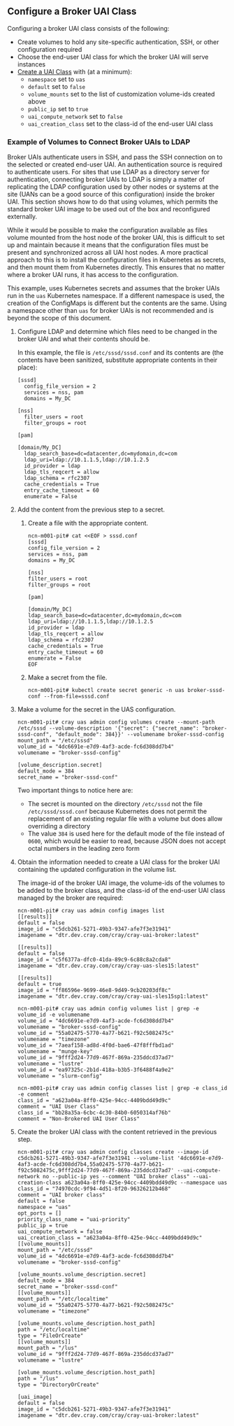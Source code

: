 
## Configure a Broker UAI Class

Configuring a broker UAI class consists of the following:

* Create volumes to hold any site-specific authentication, SSH, or other configuration required
* Choose the end-user UAI class for which the broker UAI will serve instances
* [Create a UAI Class](Create_a_UAI_Class.md) with (at a minimum):
  * `namespace` set to `uas`
  * `default` set to `false`
  * `volume_mounts` set to the list of customization volume-ids created above
  * `public_ip` set to `true`
  * `uai_compute_network` set to `false`
  * `uai_creation_class` set to the class-id of the end-user UAI class


### Example of Volumes to Connect Broker UAIs to LDAP

Broker UAIs authenticate users in SSH, and pass the SSH connection on to the selected or created end-user UAI. An authentication source is required to authenticate users. For sites that use LDAP as a directory server for authentication, connecting broker UAIs to LDAP is simply a matter of replicating the LDAP configuration used by other nodes or systems at the site (UANs can be a good source of this configuration) inside the broker UAI. This section shows how to do that using volumes, which permits the standard broker UAI image to be used out of the box and reconfigured externally.

While it would be possible to make the configuration available as files volume mounted from the host node of the broker UAI, this is difficult to set up and maintain because it means that the configuration files must be present and synchronized across all UAI host nodes. A more practical approach to this is to install the configuration files in Kubernetes as secrets, and then mount them from Kubernetes directly. This ensures that no matter where a broker UAI runs, it has access to the configuration.

This example, uses Kubernetes secrets and assumes that the broker UAIs run in the `uas` Kubernetes namespace. If a different namespace is used, the creation of the ConfigMaps is different but the contents are the same. Using a namespace other than `uas` for broker UAIs is not recommended and is beyond the scope of this document.

1. Configure LDAP and determine which files need to be changed in the broker UAI and what their contents should be.

    In this example, the file is `/etc/sssd/sssd.conf` and its contents are (the contents have been sanitized, substitute appropriate contents in their place):

    ```
    [sssd]
      config_file_version = 2
      services = nss, pam
      domains = My_DC

    [nss]
      filter_users = root
      filter_groups = root

    [pam]

    [domain/My_DC]
      ldap_search_base=dc=datacenter,dc=mydomain,dc=com
      ldap_uri=ldap://10.1.1.5,ldap://10.1.2.5
      id_provider = ldap
      ldap_tls_reqcert = allow
      ldap_schema = rfc2307
      cache_credentials = True
      entry_cache_timeout = 60
      enumerate = False
    ```

2. Add the content from the previous step to a secret.

     1. Create a file with the appropriate content.

        ```
        ncn-m001-pit# cat <<EOF > sssd.conf
        [sssd]
        config_file_version = 2
        services = nss, pam
        domains = My_DC

        [nss]
        filter_users = root
        filter_groups = root

        [pam]

        [domain/My_DC]
        ldap_search_base=dc=datacenter,dc=mydomain,dc=com
        ldap_uri=ldap://10.1.1.5,ldap://10.1.2.5
        id_provider = ldap
        ldap_tls_reqcert = allow
        ldap_schema = rfc2307
        cache_credentials = True
        entry_cache_timeout = 60
        enumerate = False
        EOF
        ```

     2. Make a secret from the file.

        ```
        ncn-m001-pit# kubectl create secret generic -n uas broker-sssd-conf --from-file=sssd.conf
        ```

  3. Make a volume for the secret in the UAS configuration.

     ```
     ncn-m001-pit# cray uas admin config volumes create --mount-path /etc/sssd --volume-description '{"secret": {"secret_name": "broker-sssd-conf", "default_mode": 384}}' --volumename broker-sssd-config
     mount_path = "/etc/sssd"
     volume_id = "4dc6691e-e7d9-4af3-acde-fc6d308dd7b4"
     volumename = "broker-sssd-config"

     [volume_description.secret]
     default_mode = 384
     secret_name = "broker-sssd-conf"
     ```

     Two important things to notice here are:

     * The secret is mounted on the directory `/etc/sssd` not the file `/etc/sssd/sssd.conf` because Kubernetes does not permit the replacement of an existing regular file with a volume but does allow overriding a directory
     * The value `384` is used here for the default mode of the file instead of `0600`, which would be easier to read, because JSON does not accept octal numbers in the leading zero form

4. Obtain the information needed to create a UAI class for the broker UAI containing the updated configuration in the volume list.

   The image-id of the broker UAI image, the volume-ids of the volumes to be added to the broker class, and the class-id of the end-user UAI class managed by the broker are required:

   ```
   ncn-m001-pit# cray uas admin config images list
   [[results]]
   default = false
   image_id = "c5dcb261-5271-49b3-9347-afe7f3e31941"
   imagename = "dtr.dev.cray.com/cray/cray-uai-broker:latest"

   [[results]]
   default = false
   image_id = "c5f6377a-dfc0-41da-89c9-6c88c8a2cda8"
   imagename = "dtr.dev.cray.com/cray/cray-uas-sles15:latest"

   [[results]]
   default = true
   image_id = "ff86596e-9699-46e8-9d49-9cb20203df8c"
   imagename = "dtr.dev.cray.com/cray/cray-uai-sles15sp1:latest"

   ncn-m001-pit# cray uas admin config volumes list | grep -e volume_id -e volumename
   volume_id = "4dc6691e-e7d9-4af3-acde-fc6d308dd7b4"
   volumename = "broker-sssd-config"
   volume_id = "55a02475-5770-4a77-b621-f92c5082475c"
   volumename = "timezone"
   volume_id = "7aeaf158-ad8d-4f0d-bae6-47f8fffbd1ad"
   volumename = "munge-key"
   volume_id = "9fff2d24-77d9-467f-869a-235ddcd37ad7"
   volumename = "lustre"
   volume_id = "ea97325c-2b1d-418a-b3b5-3f6488f4a9e2"
   volumename = "slurm-config"

   ncn-m001-pit# cray uas admin config classes list | grep -e class_id -e comment
   class_id = "a623a04a-8ff0-425e-94cc-4409bdd49d9c"
   comment = "UAI User Class"
   class_id = "bb28a35a-6cbc-4c30-84b0-6050314af76b"
   comment = "Non-Brokered UAI User Class"
   ```

5. Create the broker UAI class with the content retrieved in the previous step.

   ```
   ncn-m001-pit# cray uas admin config classes create --image-id c5dcb261-5271-49b3-9347-afe7f3e31941 --volume-list '4dc6691e-e7d9-4af3-acde-fc6d308dd7b4,55a02475-5770-4a77-b621-f92c5082475c,9fff2d24-77d9-467f-869a-235ddcd37ad7' --uai-compute-network no --public-ip yes --comment "UAI broker class" --uai-creation-class a623a04a-8ff0-425e-94cc-4409bdd49d9c --namespace uas
   class_id = "74970cdc-9f94-4d51-8f20-96326212b468"
   comment = "UAI broker class"
   default = false
   namespace = "uas"
   opt_ports = []
   priority_class_name = "uai-priority"
   public_ip = true
   uai_compute_network = false
   uai_creation_class = "a623a04a-8ff0-425e-94cc-4409bdd49d9c"
   [[volume_mounts]]
   mount_path = "/etc/sssd"
   volume_id = "4dc6691e-e7d9-4af3-acde-fc6d308dd7b4"
   volumename = "broker-sssd-config"

   [volume_mounts.volume_description.secret]
   default_mode = 384
   secret_name = "broker-sssd-conf"
   [[volume_mounts]]
   mount_path = "/etc/localtime"
   volume_id = "55a02475-5770-4a77-b621-f92c5082475c"
   volumename = "timezone"

   [volume_mounts.volume_description.host_path]
   path = "/etc/localtime"
   type = "FileOrCreate"
   [[volume_mounts]]
   mount_path = "/lus"
   volume_id = "9fff2d24-77d9-467f-869a-235ddcd37ad7"
   volumename = "lustre"

   [volume_mounts.volume_description.host_path]
   path = "/lus"
   type = "DirectoryOrCreate"

   [uai_image]
   default = false
   image_id = "c5dcb261-5271-49b3-9347-afe7f3e31941"
   imagename = "dtr.dev.cray.com/cray/cray-uai-broker:latest"
   ```

